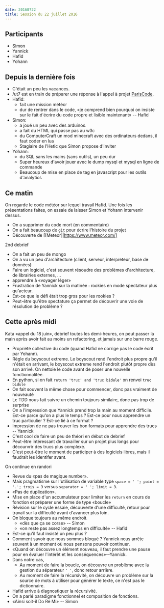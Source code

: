 ```yaml
---
date: 20160722
title: Session du 22 juillet 2016
---
```


## Participants

- Simon
- Yannick
- Hafid
- Yohann

## Depuis la dernière fois

- C'était un peu les vacances.
- /ut7 est en train de préparer une réponse à l'appel à projet [ParisCode](http://www.paris.fr/pariscode).
- Hafid:
  - fait une mission météor
  - dur de rentrer dans le code, «je comprend bien pourquoi on insiste sur le fait d'écrire du code propre et lisible maintenant» -- Hafid
- Simon:
  - a joué un peu avec des arduinos.
  - a fait du HTML qui passe pas au w3c
  - du ComputerCraft un mod minecraft avec des ordinateurs dedans, il faut coder en lua
  - Stagiaire de l'Hetic que Simon propose d'inviter
- Yohann:
  - du SQL sans les mains (sans outils), un peu dur
  - Super heureux d'avoir jouer avec le dump mysql et mysql en ligne de commande
  - Beaucoup de mise en place de tag en javascript pour les outils d'analytics

## Ce matin

On regarde le code météor sur lequel travail Hafid. Une fois les présentations faites, on essaie de laisser Simon et Yohann intervenir dessus.

- On a supprimer du code mort (en commentaire)
- On a fait beaucoup de `git` pour écrire l'histoire du projet
- Découverte de [[Meteor||https://www.meteor.com/]

2nd debrief

- On a fait un peu de mongo
- On a vu un peu d'architecture (client, serveur, interpreteur, base de données)
- Faire un logiciel, c'est souvent résoudre des problèmes d'architecture, de librairies externes, ...
- apprendre à «voyager léger»
- Frustration de Yannick sur la matinée : rookies en mode spectateur plus qu'acteur.
- Est-ce que le défi était trop gros pour les rookies ?
- Peut-être qu'être spectature ça permet de découvrir une voie de résolution de problème ?

## Cette après midi

Kata «appel du 18 juin», debrief toutes les demi-heures, on peut passer la main après avoir fait au moins un refactoring, et jamais sur une barre rouge.

- Propriété collective du code (quand Hafid ne corrige pas le code écrit par Yohann).
- Règle du boyscout extreme. Le boyscout rend l'endroit plus propre qu'il n'était en arrivant, le boyscout extreme rend l'endroit plutôt propre dès son arrivé. On nettoie le code avant de poser une nouvelle fonctionnalitée.
- En python, si on fait `return 'truc' and 'truc bidule'` on renvoi `truc bidule`
- On fait souvent la même chose pour commencer, donc pas vraiment de nouveauté
- Le TDD nous fait suivre un chemin toujours similaire, donc pas trop de surprise
- On a l'impression que Yannick prend trop la main au moment difficile. Est-ce parce qu'on a plus le temps ? Est-ce pour nous apprendre un truc particulier ? Est-ce lié à ce format ?
- Impression de ne pas trouver les bon formats pour apprendre des trucs -- Yannick
- C'est cool de faire un peu de théori en début de debrief
- Peut-être intéressant de travailler sur un projet plus longs pour décourvrir des trucs plus complexe.
- C'est peut-être le moment de participer à des logiciels libres, mais il faudrait les identifer avant.

On continue en randori

- Revue du «pas de magique number».
- Mais pragmatisme sur l'utilisation de variable type `space = ' '; point = '.'; trois = 3` versus `separator = ' '; limit = 3`.
- «Pas de duplication».
- Mise en place d'un accumulateur pour limiter les `return` en cours de fonction et préparer une forme de type «boucle»
- Révision sur le cycle essaie, découverte d'une difficulté, retour pour travail sur la difficulté avant d'avancer plus loin.
- On bloque toujours au même endroit.
  - «dès que ça se corse» -- Simon
  - «on reste pas assez longtemps en difficulté» -- Hafid
- Est-ce qu'il faut insisté un peu plus ?
- Comment savoir que nous sommes bloqué ? Yannick nous arrête souvent à un moment où nous pensons pouvoir continuer.
- «Quand on découvre un élément nouveau, il faut prendre une pause pour en évaluer l'intérêt et les conséquences»--Yannick.
- Dans notre cas,
  - Au moment de faire la boucle, on découvre un problème avec la gestion du séparateur `' '`, donc retour arrière.
  - Au moment de faire la récursivité, on découvre un problème sur la source de mots à utiliser pour générer le texte, ce n'est pas le dictionnaire.
- Hafid arrive à diagnostiquer la récursivité.
- On a parlé paradigme fonctionnel et composition de fonctions.
- «Ainsi soit-il Do Ré Mi» -- Simon

